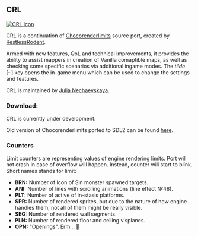 ## CRL

[![CRL icon](https://github.com/JNechaevsky/ChocoRenderLimits/blob/master/data/doom.png)](https://github.com/JNechaevsky/ChocoRenderLimits)

CRL is a continuation of [Chocorenderlimits](https://doomwiki.org/wiki/Chocorenderlimits) source port, created by [RestlessRodent](https://doomwiki.org/wiki/RestlessRodent). 

Armed with new features, QoL and technical improvements, it provides the ability to assist mappers in creation of Vanilla comaptible maps, as well as checking some specific scenarios via additional ingame modes. The _tilde_ [<kbd>~</kbd>] key opens the in-game menu which can be used to change the settings and features.

CRL is maintained by [Julia Nechaevskaya](mailto:julia.nechaevskaya@live.com).

### Download:

CRL is currently under development.

Old version of Chocorenderlimits ported to SDL2 can be found [here](https://github.com/JNechaevsky/ChocoRenderLimits/releases/tag/1.0).

### Counters

Limit counters are representing values of engine rendering limits. Port will not crash in case of overflow will happen. Instead, counter will start to blink. Short names stands for limit:

* **BRN:** Number of Icon of Sin monster spawned targets. 
* **ANI:** Number of lines with scrolling animations (line effect №48).
* **PLT:** Number of active of in-stasis platforms.
* **SPR:** Number of rendered sprites, but due to the nature of how engine handles them, not all of them might be really visible.
* **SEG:** Number of rendered wall segments.
* **PLN:** Number of rendered floor and ceiling visplanes.
* **OPN:** "Openings". Erm... 🤔
